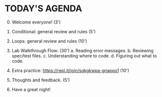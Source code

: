# TODAY'S AGENDA

0. Welcome everyone! (3')
1. Conditional: general review and rules (5')
2. Loops: general review and rules (10')
3. Lab Walkthrough Flow: (30')
    a. Reading error messages.
    b. Reviewing spec/test files.
    c. Understanding where to code.
    d. Figuring out what to code.

4. Extra practice: <https://repl.it/join/sqkgkwpa-gnappo1> (10')
5. Thoughts and feedback. (5')
6. Have a great night!
